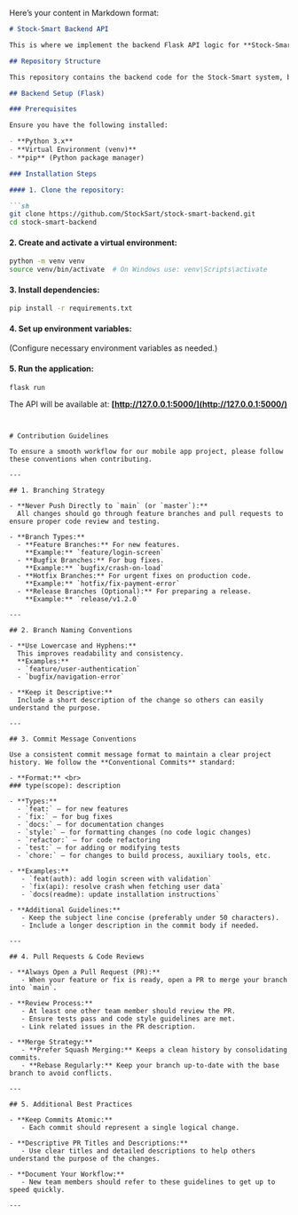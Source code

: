 Here’s your content in Markdown format:  

```md
# Stock-Smart Backend API

This is where we implement the backend Flask API logic for **Stock-Smart**.

## Repository Structure

This repository contains the backend code for the Stock-Smart system, built using Flask.

## Backend Setup (Flask)

### Prerequisites

Ensure you have the following installed:

- **Python 3.x**
- **Virtual Environment (venv)**
- **pip** (Python package manager)

### Installation Steps

#### 1. Clone the repository:

```sh
git clone https://github.com/StockSart/stock-smart-backend.git
cd stock-smart-backend
```

#### 2. Create and activate a virtual environment:

```sh
python -m venv venv
source venv/bin/activate  # On Windows use: venv\Scripts\activate
```

#### 3. Install dependencies:

```sh
pip install -r requirements.txt
```

#### 4. Set up environment variables:

(Configure necessary environment variables as needed.)

#### 5. Run the application:

```sh
flask run
```

The API will be available at: **[http://127.0.0.1:5000/](http://127.0.0.1:5000/)**
```


# Contribution Guidelines

To ensure a smooth workflow for our mobile app project, please follow these conventions when contributing.

---

## 1. Branching Strategy

- **Never Push Directly to `main` (or `master`):**  
  All changes should go through feature branches and pull requests to ensure proper code review and testing.

- **Branch Types:**
  - **Feature Branches:** For new features.  
    **Example:** `feature/login-screen`
  - **Bugfix Branches:** For bug fixes.  
    **Example:** `bugfix/crash-on-load`
  - **Hotfix Branches:** For urgent fixes on production code.  
    **Example:** `hotfix/fix-payment-error`
  - **Release Branches (Optional):** For preparing a release.  
    **Example:** `release/v1.2.0`

---

## 2. Branch Naming Conventions

- **Use Lowercase and Hyphens:**  
  This improves readability and consistency.  
  **Examples:**
  - `feature/user-authentication`
  - `bugfix/navigation-error`

- **Keep it Descriptive:**  
  Include a short description of the change so others can easily understand the purpose.

---

## 3. Commit Message Conventions

Use a consistent commit message format to maintain a clear project history. We follow the **Conventional Commits** standard:

- **Format:** <br>
### type(scope): description

- **Types:**
  - `feat:` — for new features
  - `fix:` — for bug fixes
  - `docs:` — for documentation changes
  - `style:` — for formatting changes (no code logic changes)
  - `refactor:` — for code refactoring
  - `test:` — for adding or modifying tests
  - `chore:` — for changes to build process, auxiliary tools, etc.

- **Examples:**
   - `feat(auth): add login screen with validation`
   - `fix(api): resolve crash when fetching user data`
   - `docs(readme): update installation instructions`

- **Additional Guidelines:**
   - Keep the subject line concise (preferably under 50 characters).
   - Include a longer description in the commit body if needed.

---

## 4. Pull Requests & Code Reviews

- **Always Open a Pull Request (PR):**  
   - When your feature or fix is ready, open a PR to merge your branch into `main`.

- **Review Process:**
   - At least one other team member should review the PR.
   - Ensure tests pass and code style guidelines are met.
   - Link related issues in the PR description.

- **Merge Strategy:**
   - **Prefer Squash Merging:** Keeps a clean history by consolidating commits.
   - **Rebase Regularly:** Keep your branch up-to-date with the base branch to avoid conflicts.

---

## 5. Additional Best Practices

- **Keep Commits Atomic:**  
   - Each commit should represent a single logical change.

- **Descriptive PR Titles and Descriptions:**  
   - Use clear titles and detailed descriptions to help others understand the purpose of the changes.

- **Document Your Workflow:**  
   - New team members should refer to these guidelines to get up to speed quickly.

---
